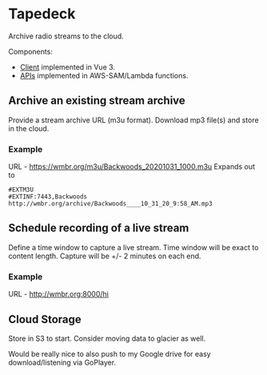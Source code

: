 # Tapedeck

Archive radio streams to the cloud.

Components:
* [Client](https://github.com/jrnewton/tapedeck-client) implemented in Vue 3.
* [APIs](https://github.com/jrnewton/tapedeck-api) implemented in AWS-SAM/Lambda functions.


## Archive an existing stream archive

Provide a stream archive URL (m3u format).
Download mp3 file(s) and store in the cloud.

### Example

URL - https://wmbr.org/m3u/Backwoods_20201031_1000.m3u
Expands out to

```
#EXTM3U
#EXTINF:7443,Backwoods
http://wmbr.org/archive/Backwoods____10_31_20_9:58_AM.mp3
```

## Schedule recording of a live stream

Define a time window to capture a live stream.
Time window will be exact to content length.
Capture will be +/- 2 minutes on each end.

### Example

URL - http://wmbr.org:8000/hi

## Cloud Storage

Store in S3 to start. Consider moving data to glacier as well.

Would be really nice to also push to my Google drive for easy download/listening via GoPlayer.

